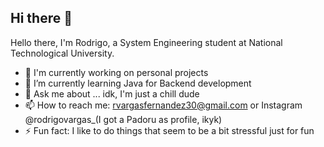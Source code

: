 ## Hi there 👋

<!--
**RodrigoV369/RodrigoV369** is a ✨ _special_ ✨ repository because its `README.md` (this file) appears on your GitHub profile.

Here are some ideas to get you started:

- 🔭 I’m currently working on ...
- 🌱 I’m currently learning ...
- 👯 I’m looking to collaborate on ...
- 🤔 I’m looking for help with ...
- 💬 Ask me about ...
- 📫 How to reach me: ...
- 😄 Pronouns: ...
- ⚡ Fun fact: ...
-->
Hello there, I'm Rodrigo, a System Engineering student at National Technological University.

- 🔭 I'm currently working on personal projects
- 🌱 I’m currently learning Java for Backend development
- 💬 Ask me about ... idk, I'm just a chill dude
- 📫 How to reach me: rvargasfernandez30@gmail.com or Instagram @rodrigovargas_(I got a Padoru as profile, ikyk)
- ⚡ Fun fact: I like to do things that seem to be a bit stressful just for fun
